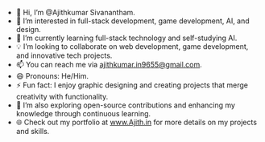 - 👋 Hi, I’m @Ajithkumar Sivanantham.  
- 👀 I’m interested in full-stack development, game development, AI, and design.  
- 🌱 I’m currently learning full-stack technology and self-studying AI.  
- 💡 I’m looking to collaborate on web development, game development, and innovative tech projects.  
- 📫 You can reach me via ajithkumar.in9655@gmail.com.  
- 😄 Pronouns: He/Him.  
- ⚡ Fun fact: I enjoy graphic designing and creating projects that merge creativity with functionality.  
- 🔭 I’m also exploring open-source contributions and enhancing my knowledge through continuous learning.  
- 🌐 Check out my portfolio at www.Ajith.in for more details on my projects and skills.

<!---
Ajith-20051013/Ajith-20051013 is a ✨ special ✨ repository because its `README.md` (this file) appears on your GitHub profile.
You can click the Preview link to take a look at your changes.
--->

